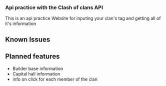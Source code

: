### Api practice with the Clash of clans API

This is an api practice Website for inputing your clan's tag and getting all of it's information

## Known Issues

## Planned features

  * Builder base information
  * Capital hall information
  * info on click for each member of the clan